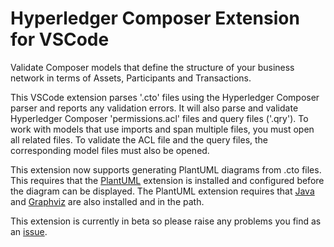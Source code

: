 # Hyperledger Composer Extension for VSCode 

Validate Composer models that define the structure of your business network 
in terms of Assets, Participants and Transactions.

This VSCode extension parses '.cto' files using the Hyperledger Composer parser
and reports any validation errors. It will also parse and validate Hyperledger
Composer 'permissions.acl' files and query files ('.qry'). To work with models 
that use imports and span multiple files, you must open all related files. 
To validate the ACL file and the query files, the corresponding model files 
must also be opened.

This extension now supports generating PlantUML diagrams from .cto files. This 
requires that the [PlantUML](https://marketplace.visualstudio.com/items?itemName=jebbs.plantuml) extension is installed and configured before the 
diagram can be displayed. The PlantUML extension requires that [Java](https://java.com/en/download/) and [Graphviz](http://www.graphviz.org/Download..php) are also installed and in the path.

This extension is currently in beta so please raise any problems you find as an 
[issue](https://github.com/hyperledger/composer-vscode-plugin/issues).
